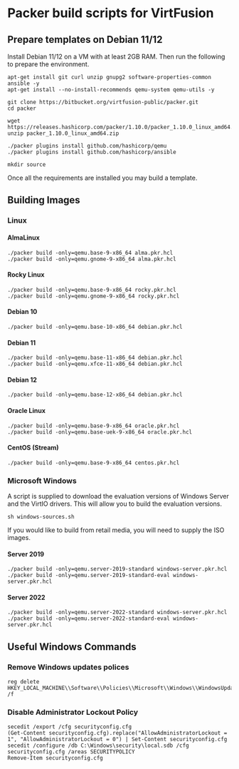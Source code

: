 # Packer build scripts for VirtFusion

## Prepare templates on Debian 11/12

Install Debian 11/12 on a VM with at least 2GB RAM. Then run the following to prepare the environment.

```shell
apt-get install git curl unzip gnupg2 software-properties-common ansible -y
apt-get install --no-install-recommends qemu-system qemu-utils -y

git clone https://bitbucket.org/virtfusion-public/packer.git
cd packer

wget https://releases.hashicorp.com/packer/1.10.0/packer_1.10.0_linux_amd64.zip
unzip packer_1.10.0_linux_amd64.zip

./packer plugins install github.com/hashicorp/qemu
./packer plugins install github.com/hashicorp/ansible

mkdir source
```

Once all the requirements are installed you may build a template.

## Building Images

### Linux
#### AlmaLinux

```shell
./packer build -only=qemu.base-9-x86_64 alma.pkr.hcl
./packer build -only=qemu.gnome-9-x86_64 alma.pkr.hcl
```

#### Rocky Linux

```shell
./packer build -only=qemu.base-9-x86_64 rocky.pkr.hcl
./packer build -only=qemu.gnome-9-x86_64 rocky.pkr.hcl
```

#### Debian 10

```shell
./packer build -only=qemu.base-10-x86_64 debian.pkr.hcl
```

#### Debian 11

```shell
./packer build -only=qemu.base-11-x86_64 debian.pkr.hcl
./packer build -only=qemu.xfce-11-x86_64 debian.pkr.hcl
```

#### Debian 12

```shell
./packer build -only=qemu.base-12-x86_64 debian.pkr.hcl
```

#### Oracle Linux

```shell
./packer build -only=qemu.base-9-x86_64 oracle.pkr.hcl
./packer build -only=qemu.base-uek-9-x86_64 oracle.pkr.hcl
```

#### CentOS (Stream)

```shell
./packer build -only=qemu.base-9-x86_64 centos.pkr.hcl
```

### Microsoft Windows
A script is supplied to download the evaluation versions of Windows Server and the VirtIO drivers. This will allow you to build the evaluation versions.

```shell
sh windows-sources.sh
```

If you would like to build from retail media, you will need to supply the ISO images.

#### Server 2019

```shell
./packer build -only=qemu.server-2019-standard windows-server.pkr.hcl
./packer build -only=qemu.server-2019-standard-eval windows-server.pkr.hcl
```

#### Server 2022

```shell
./packer build -only=qemu.server-2022-standard windows-server.pkr.hcl
./packer build -only=qemu.server-2022-standard-eval windows-server.pkr.hcl
```

## Useful Windows Commands

### Remove Windows updates polices

```shell
reg delete HKEY_LOCAL_MACHINE\\Software\\Policies\\Microsoft\\Windows\\WindowsUpdate /f
```

### Disable Administrator Lockout Policy

```
secedit /export /cfg securityconfig.cfg
(Get-Content securityconfig.cfg).replace("AllowAdministratorLockout = 1", "AllowAdministratorLockout = 0") | Set-Content securityconfig.cfg
secedit /configure /db C:\Windows\security\local.sdb /cfg securityconfig.cfg /areas SECURITYPOLICY
Remove-Item securityconfig.cfg
```

